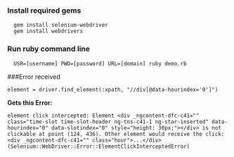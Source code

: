 
### Install required gems
```
  gem install selenium-webdriver
  gem install webdrivers
```
### Run ruby command line
```
  USR=[username] PWD=[password] URL=[domain] ruby demo.rb
```



###Error received
```
element = driver.find_element(:xpath, "//div[@data-hourindex='0']")
```

**Gets this Error:**
```
element click intercepted: Element <div _ngcontent-dfc-c41="" class="time-slot time-slot-header ng-tns-c41-1 ng-star-inserted" data-hourindex="0" data-slotindex="0" style="height: 30px;"></div> is not clickable at point (124, 436). Other element would receive the click: <div _ngcontent-dfc-c41="" class="hour">...</div> (Selenium::WebDriver::Error::ElementClickInterceptedError)
```
